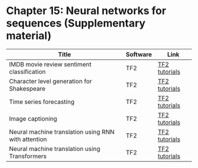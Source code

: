 # Chapter 15: Neural networks for sequences   (Supplementary material)


|Title|Software|Link|
|-----------|----|----|
|IMDB movie  review sentiment classification|TF2|[TF2 tutorials](https://www.tensorflow.org/tutorials/text/text_classification_rnn)
|Character level generation for Shakespeare|TF2|[TF2 tutorials](https://www.tensorflow.org/tutorials/text/text_generation)
|Time series forecasting|TF2|[TF2 tutorials](https://www.tensorflow.org/tutorials/structured_data/time_series)
|Image captioning|TF2|[TF2 tutorials](https://www.tensorflow.org/tutorials/text/image_captioning)
|Neural machine translation using RNN with attention|TF2|[TF2 tutorials](https://www.tensorflow.org/tutorials/text/nmt_with_attention)
|Neural machine translation using Transformers|TF2|[TF2 tutorials](https://www.tensorflow.org/tutorials/text/transformer)




